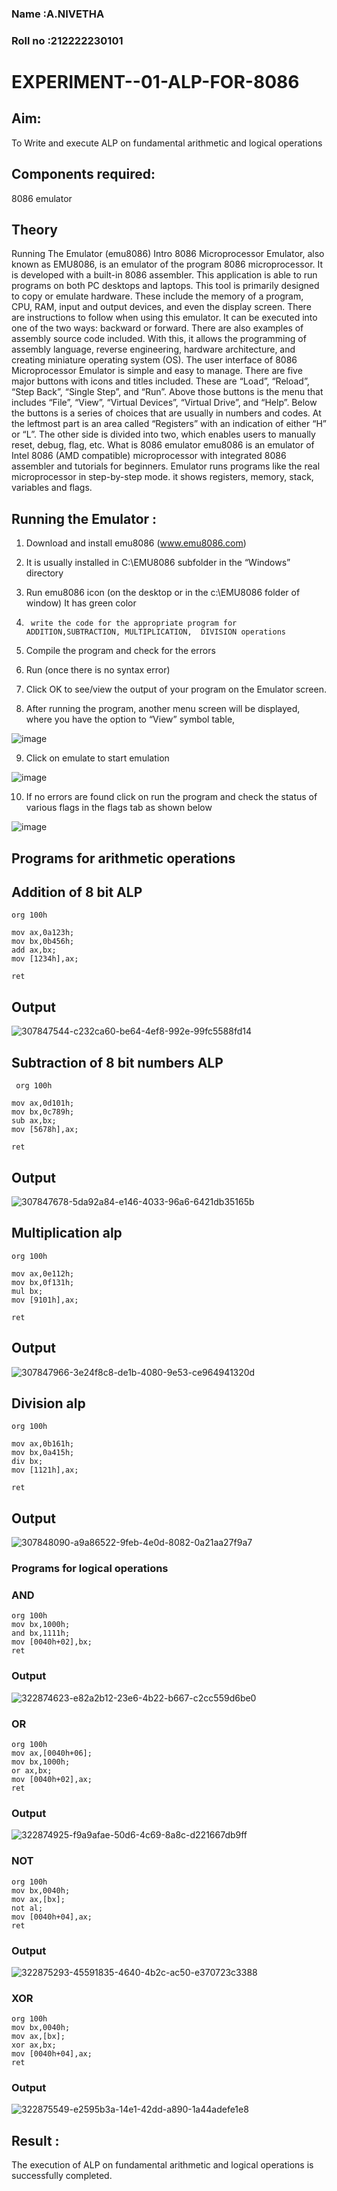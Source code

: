 ### Name :A.NIVETHA

### Roll no :212222230101

# EXPERIMENT--01-ALP-FOR-8086

## Aim:
To Write and execute ALP on fundamental arithmetic and logical operations

## Components required: 

8086  emulator 

## Theory 
Running The Emulator (emu8086) Intro 8086 Microprocessor Emulator, also known as EMU8086, is an emulator of the program 8086 microprocessor. It is developed with a built-in 8086 assembler. This application is able to run programs on both PC desktops and laptops. This tool is primarily designed to copy or emulate hardware. These include the memory of a program, CPU, RAM, input and output devices, and even the display screen. There are instructions to follow when using this emulator. It can be executed into one of the two ways: backward or forward. There are also examples of assembly source code included. With this, it allows the programming of assembly language, reverse engineering, hardware architecture, and creating miniature operating system (OS). The user interface of 8086 Microprocessor Emulator is simple and easy to manage. There are five major buttons with icons and titles included. These are “Load”, “Reload”, “Step Back”, “Single Step”, and “Run”. Above those buttons is the menu that includes “File”, “View”, “Virtual Devices”, “Virtual Drive”, and “Help”. Below the buttons is a series of choices that are usually in numbers and codes. At the leftmost part is an area called “Registers” with an indication of either “H” or “L”. The other side is divided into two, which enables users to manually reset, debug, flag, etc. What is 8086 emulator emu8086 is an emulator of Intel 8086 (AMD compatible) microprocessor with integrated 8086 assembler and tutorials for beginners. Emulator runs programs like the real microprocessor in step-by-step mode. it shows registers, memory, stack, variables and flags.


 ## Running the Emulator :
 
1.	Download and install emu8086 (www.emu8086.com)
  
2.	It is usually installed in C:\EMU8086 subfolder in the “Windows” directory
	
3.	  Run  emu8086 icon (on the desktop or in the c:\EMU8086 folder of window) It has green color 
 
 
4.		write the code for the appropriate program for ADDITION,SUBTRACTION, MULTIPLICATION,  DIVISION operations 

6.	 Compile the program and check for the errors 
7.	Run (once there is no syntax error) 

8.	Click OK to see/view the output of your program on the Emulator screen. 


9.	After running the program, another menu screen will be displayed, where you have the option to “View” symbol table,
	 


![image](https://user-images.githubusercontent.com/36288975/189273263-d65baae9-4b8f-4723-afb3-c0ffa4052b04.png)











9.	Click on emulate to start emulation 








![image](https://user-images.githubusercontent.com/36288975/189273273-9bb36ec1-e2e8-4892-8d35-37707332bfdc.png)








10.	If no errors are found click on run the program and check the status of various flags in the flags tab as shown below 






![image](https://user-images.githubusercontent.com/36288975/189273277-113a2a33-4a40-4ff8-95a5-ecd3a1f504fe.png)







## Programs for arithmetic  operations

## Addition  of 8 bit ALP 
```
org 100h

mov ax,0a123h;
mov bx,0b456h;
add ax,bx;
mov [1234h],ax;

ret
```
## Output  
 ![307847544-c232ca60-be64-4ef8-992e-99fc5588fd14](https://github.com/nivetharajaa/EXPERIMENT--01-ALP-FOR-8086/assets/120543388/dd54dc21-3dc4-456f-8300-8830328e50c3)

## Subtraction   of 8 bit numbers  ALP 
```
 org 100h

mov ax,0d101h;
mov bx,0c789h;
sub ax,bx;
mov [5678h],ax;

ret
```
## Output  
![307847678-5da92a84-e146-4033-96a6-6421db35165b](https://github.com/nivetharajaa/EXPERIMENT--01-ALP-FOR-8086/assets/120543388/8f89893c-4708-4ee8-a04b-a3cc45c61612)

## Multiplication alp 
```
org 100h

mov ax,0e112h;
mov bx,0f131h;
mul bx;
mov [9101h],ax;

ret
```
 ## Output  
![307847966-3e24f8c8-de1b-4080-9e53-ce964941320d](https://github.com/nivetharajaa/EXPERIMENT--01-ALP-FOR-8086/assets/120543388/6838ed32-c1a0-4454-9e96-32a993514217)

## Division alp 
```
org 100h

mov ax,0b161h;
mov bx,0a415h;
div bx;
mov [1121h],ax;

ret
```
## Output  
![307848090-a9a86522-9feb-4e0d-8082-0a21aa27f9a7](https://github.com/nivetharajaa/EXPERIMENT--01-ALP-FOR-8086/assets/120543388/5143308c-fc0f-46cd-b5a3-dcc0d7e4095c)

### Programs for logical operations 

### AND
```
org 100h
mov bx,1000h;
and bx,1111h;
mov [0040h+02],bx;
ret
```
### Output

![322874623-e82a2b12-23e6-4b22-b667-c2cc559d6be0](https://github.com/nivetharajaa/EXPERIMENT--01-ALP-FOR-8086/assets/120543388/e98324c7-30d2-4738-951a-bbd98544d1fa)

### OR
```
org 100h
mov ax,[0040h+06];
mov bx,1000h;
or ax,bx;
mov [0040h+02],ax;
ret
```
### Output

![322874925-f9a9afae-50d6-4c69-8a8c-d221667db9ff](https://github.com/nivetharajaa/EXPERIMENT--01-ALP-FOR-8086/assets/120543388/65a56dcd-a377-4f43-86f5-5330f61064cc)

### NOT
```
org 100h
mov bx,0040h;
mov ax,[bx]; 
not al;
mov [0040h+04],ax;
ret
```
### Output

![322875293-45591835-4640-4b2c-ac50-e370723c3388](https://github.com/nivetharajaa/EXPERIMENT--01-ALP-FOR-8086/assets/120543388/2c3e21ec-4777-4ba7-aa7e-d67658a62f3d)

### XOR
```
org 100h
mov bx,0040h;
mov ax,[bx]; 
xor ax,bx;
mov [0040h+04],ax;
ret
```
### Output

![322875549-e2595b3a-14e1-42dd-a890-1a44adefe1e8](https://github.com/nivetharajaa/EXPERIMENT--01-ALP-FOR-8086/assets/120543388/cf588bbd-1c85-4d03-8224-2dd352b43634)


## Result :
 The execution of ALP on fundamental arithmetic and logical operations is successfully completed.








